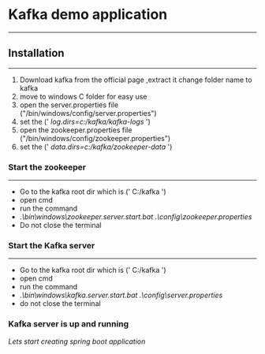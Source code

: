 # Kafka demo application
****
## Installation
*****
1. Download kafka from the official page ,extract it change folder name to kafka
2. move to windows C folder for easy use
3. open the server.properties file ("/bin/windows/config/server.properties")
4. set the (' *log.dirs=c:/kafka/kafka-logs* ')
5. open the zookeeper.properties file ("/bin/windows/config/zookeeper.properties")
6. set the (' *data.dirs=c:/kafka/zookeeper-data* ')

### Start the zookeeper
****
- Go to the kafka root dir which is (' C:/kafka ')
- open cmd
- run the command 
- *.\bin\windows\zookeeper.server.start.bat .\config\zookeeper.properties*
- Do not close the terminal
### Start the Kafka server
****
- Go to the kafka root dir which is (' C:/kafka ')
- open cmd
- run the command
- *.\bin\windows\kafka.server.start.bat .\config\server.properties*
- do not close the terminal

### Kafka server is up and running

*Lets start creating spring boot application*
